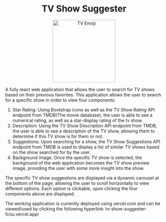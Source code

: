 <h1 align ="center"> 
    TV Show Suggester 
</h1>

<p align="center">
    <img width="200" src="https://em-content.zobj.net/thumbs/160/apple/76/television_1f4fa.png" alt="TV Emoji">
</p>





A fully react web application that allows the user to search for TV shows based on their previous favorites. This application allows the user to search for a specific show in order to view four components:
    
1. Star Rating: Using Bootstrap icons as well as the TV Show Rating API endpoint from TMDB(The movie database), the user is able to see a numerical rating, as well as a star-display rating of the tv show.
2. Description: Using the TV Show Description API endpoint from TMDB, the user is able to see a description of the TV show, allowing them to determine if this TV show is for them or not.
3. Suggestions: Upon searching for a show, the TV Show Suggestions API endpoint from TMDB is used to display a list of similar TV shows based on the show searched for by the user.
4. Background image: Once the specific TV show is selected, the background of the web application becomes the TV show preview image, providing the user with some more insight into the show.

The specific TV show suggestions are displayed via a dynamic carousel at the bottom of the page, allowing the user to scroll horizontally to view different options. Each option is clickable, upon clicking the four components above are displayed.

The working application is currently deployed using vercel.com and can be viewed/used by clicking the following hyperlink:
tv-show-suggester-fcou.vercel.app/


